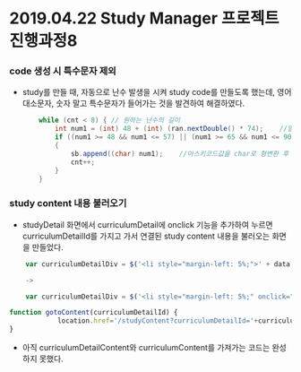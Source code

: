 # 2019.04.22 Study Manager 프로젝트 진행과정8

### code 생성 시 특수문자 제외
- study를 만들 때, 자동으로 난수 발생을 시켜 study code를 만들도록 했는데, 영어 대소문자, 숫자 말고 특수문자가 들어가는 것을 발견하여 해결하였다.
    ```java
        while (cnt < 8) { // 원하는 난수의 길이
            int num1 = (int) 48 + (int) (ran.nextDouble() * 74);    //알파벳 대,소문자, 숫자범위의 아스키값발생
            if ((num1 >= 48 && num1 <= 57) || (num1 >= 65 && num1 <= 90) || (num1 >= 97 && num1 <= 122)) // 특수문자 제외
            {
                sb.append((char) num1);    //아스키코드값을 char로 형변환 후 저장
                cnt++;
            }
        }
    ```

### study content 내용 불러오기
- studyDetail 화면에서 curriculumDetail에 onclick 기능을 추가하여 누르면 curriculumDetailId를 가지고 가서 연결된 study content 내용을 불러오는 화면을 만들었다.
```javascript
    var curriculumDetailDiv = $('<li style="margin-left: 5%;">' + data[i].curriculumDetailContent + '</li>');

    ->

    var curriculumDetailDiv = $('<li style="margin-left: 5%;" onclick="gotoContent('+ data[i].curriculumDetailId +')">' + data[i].curriculumDetailContent + '</li>');

function gotoContent(curriculumDetailId) {
            location.href='/studyContent?curriculumDetailId='+curriculumDetailId;
}

```
- 아직 curriculumDetailContent와 curriculumContent를 가져가는 코드는 완성하지 못했다.

